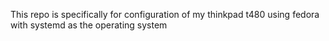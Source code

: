  This repo is specifically for configuration of my thinkpad t480 using fedora with systemd as the operating system

